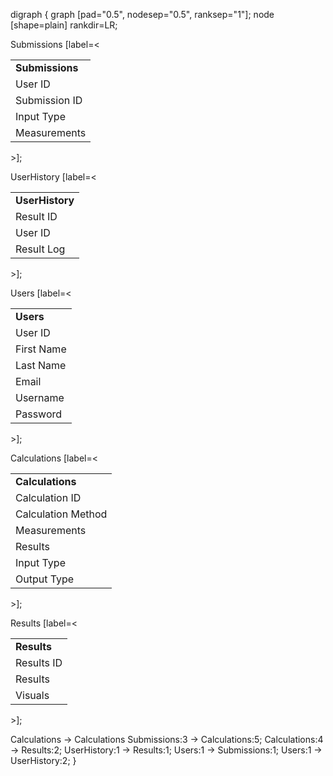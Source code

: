 digraph {
    graph [pad="0.5", nodesep="0.5", ranksep="1"];
    node [shape=plain]
    rankdir=LR;

Submissions [label=<
<table border="0" cellborder="1" cellspacing="0">
  <tr><td><b>Submissions</b></td></tr>
  <tr><td port="1">User ID</td></tr>
  <tr><td port="2">Submission ID</td></tr>
  <tr><td port="3">Input Type</td></tr>
  <tr><td port="4">Measurements</td></tr>
</table>>];

UserHistory [label=<
<table border="0" cellborder="1" cellspacing="0">
  <tr><td><b>UserHistory</b></td></tr>
  <tr><td port="1">Result ID</td></tr>
  <tr><td port="2">User ID</td></tr>
  <tr><td port="3">Result Log</td></tr>
</table>>];

Users [label=<
<table border="0" cellborder="1" cellspacing="0">
  <tr><td><b>Users</b></td></tr>
  <tr><td port="1">User ID</td></tr>
  <tr><td port="2">First Name</td></tr>
  <tr><td port="3">Last Name</td></tr>
  <tr><td port="4">Email</td></tr>
  <tr><td port="5">Username</td></tr>
  <tr><td port="6">Password</td></tr>
</table>>];

Calculations [label=<
<table border="0" cellborder="1" cellspacing="0">
  <tr><td><b>Calculations</b></td></tr>
  <tr><td port="1">Calculation ID</td></tr>
  <tr><td port="2">Calculation Method</td></tr>
  <tr><td port="3">Measurements</td></tr>
  <tr><td port="4">Results</td></tr>
  <tr><td port="5">Input Type</td></tr>
  <tr><td port="6">Output Type</td></tr>
</table>>];

Results [label=<
<table border="0" cellborder="1" cellspacing="0">
  <tr><td><b>Results</b></td></tr>
  <tr><td port="1">Results ID</td></tr>
  <tr><td port="2">Results</td></tr>
  <tr><td port="2">Visuals</td></tr>
</table>>];


Calculations -> Calculations
Submissions:3 -> Calculations:5;
Calculations:4 -> Results:2;
UserHistory:1 -> Results:1;
Users:1 -> Submissions:1;
Users:1 -> UserHistory:2;
}
